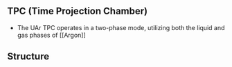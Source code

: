 ## TPC (Time Projection Chamber)
- The UAr TPC operates in a two-phase mode, utilizing both the liquid and gas phases of [[Argon]]

## Structure
